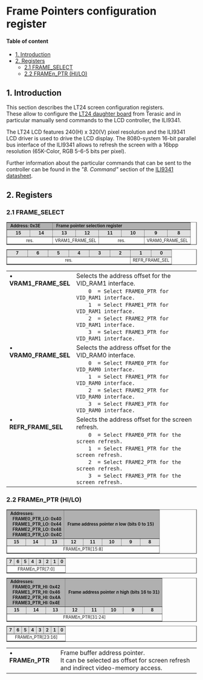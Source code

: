 # Frame Pointers configuration register

#### Table of content

*   [1. Introduction](#1_introduction)
*   [2. Registers](#2_registers)
    *   [2.1 FRAME_SELECT](#2_1_FRAME_SELECT)
    *   [2.2 FRAME*n*_PTR (HI/LO)](#2_2_FRAMEx_PTR)


<a name="1_introduction"></a>
## 1. Introduction

This section describes the LT24 screen configuration registers.  
These allow to configure the [LT24 daughter board](http://www.terasic.com.tw/cgi-bin/page/archive.pl?Language=English&No=892) from Terasic and in particular manually send commands to the LCD controller, the ILI9341.  

The LT24 LCD features 240(H) x 320(V) pixel resolution and the ILI9341 LCD driver is used to drive the LCD display.
The 8080-system 16-bit parallel bus interface of the ILI9341 allows to refresh the screen with a 16bpp resolution (65K-Color, RGB 5-6-5 bits per pixel).  

Further information about the particular commands that can be sent to the controller can be found in the *"8\. Command"* section of the [ILI9341 datasheet](https://github.com/olgirard/openmsp430/blob/master/fpga/altera_de0_nano_soc/doc/Terasic/LT24/ILI9341.pdf).  

<a name="2_registers"></a>
## 2. Registers

<a name="2_1_FRAME_SELECT"></a>
### 2.1 FRAME_SELECT

<table border="1" style="table-layout:fixed; width:100%; font-size:.8em">
  <tbody>
    <tr>
        <td colspan=2 bgcolor="#B0B0B0">&nbsp;<b>Address: 0x3E</b></td>
        <td colspan=6 bgcolor="#B0B0B0">&nbsp;<b>Frame pointer selection register</b></td>
    </tr>
    <tr>
        <td align="center" width="12.5%" bgcolor="#E0E0E0"><b>15</b></td>
        <td align="center" width="12.5%" bgcolor="#E0E0E0"><b>14</b></td>
        <td align="center" width="12.5%" bgcolor="#E0E0E0"><b>13</b></td>
        <td align="center" width="12.5%" bgcolor="#E0E0E0"><b>12</b></td>
        <td align="center" width="12.5%" bgcolor="#E0E0E0"><b>11</b></td>
        <td align="center" width="12.5%" bgcolor="#E0E0E0"><b>10</b></td>
        <td align="center" width="12.5%" bgcolor="#E0E0E0"><b>9</b></td>
        <td align="center" width="12.5%" bgcolor="#E0E0E0"><b>8</b></td>
    </tr>
    <tr>
        <td colspan=2  align="center" style="word-wrap:break-word;">res.</td>             <!-- 15 ... 14 -->
        <td colspan=2  align="center" style="word-wrap:break-word;">VRAM1_FRAME_SEL</td>  <!-- 13 ... 12 -->
        <td colspan=2  align="center" style="word-wrap:break-word;">res.</td>             <!-- 11 ... 10 -->
        <td colspan=2  align="center" style="word-wrap:break-word;">VRAM0_FRAME_SEL</td>  <!--  9 ...  8 -->
    </tr>
  </tbody>
</table>

<table border="1" style="table-layout:fixed; width:100%; font-size:.8em">
  <tbody>
    <tr>
        <td align="center" width="12.5%" bgcolor="#E0E0E0"><b>7</b></td>
        <td align="center" width="12.5%" bgcolor="#E0E0E0"><b>6</b></td>
        <td align="center" width="12.5%" bgcolor="#E0E0E0"><b>5</b></td>
        <td align="center" width="12.5%" bgcolor="#E0E0E0"><b>4</b></td>
        <td align="center" width="12.5%" bgcolor="#E0E0E0"><b>3</b></td>
        <td align="center" width="12.5%" bgcolor="#E0E0E0"><b>2</b></td>
        <td align="center" width="12.5%" bgcolor="#E0E0E0"><b>1</b></td>
        <td align="center" width="12.5%" bgcolor="#E0E0E0"><b>0</b></td>
    </tr>
    <tr>
        <td colspan=6  align="center" style="word-wrap:break-word;">res.</td>              <!-- 7 ... 2 -->
        <td colspan=2  align="center" style="word-wrap:break-word;">REFR_FRAME_SEL</td>    <!-- 1 ... 0 -->
    </tr>
  </tbody>
</table>

<table border="0">
<tbody>
    <tr><td valign="top">&#8226;&emsp;<b>VRAM1_FRAME_SEL</b></td><td style="width:100%;">Selects the address offset for the VID_RAM1 interface.<br>
                                                       &emsp;&emsp;<code>0  = Select FRAME0_PTR for VID_RAM1 interface.</code><br>
                                                       &emsp;&emsp;<code>1  = Select FRAME1_PTR for VID_RAM1 interface.</code><br>
                                                       &emsp;&emsp;<code>2  = Select FRAME2_PTR for VID_RAM1 interface.</code><br>
                                                       &emsp;&emsp;<code>3  = Select FRAME3_PTR for VID_RAM1 interface.</code><br></td></tr>
    <tr><td valign="top">&#8226;&emsp;<b>VRAM0_FRAME_SEL</b></td><td style="width:100%;">Selects the address offset for the VID_RAM0 interface.<br>
                                                       &emsp;&emsp;<code>0  = Select FRAME0_PTR for VID_RAM0 interface.</code><br>
                                                       &emsp;&emsp;<code>1  = Select FRAME1_PTR for VID_RAM0 interface.</code><br>
                                                       &emsp;&emsp;<code>2  = Select FRAME2_PTR for VID_RAM0 interface.</code><br>
                                                       &emsp;&emsp;<code>3  = Select FRAME3_PTR for VID_RAM0 interface.</code><br></td></tr>
    <tr><td valign="top">&#8226;&emsp;<b>REFR_FRAME_SEL</b></td><td style="width:100%;">Selects the address offset for the screen refresh.<br>
                                                       &emsp;&emsp;<code>0  = Select FRAME0_PTR for the screen refresh.</code><br>
                                                       &emsp;&emsp;<code>1  = Select FRAME1_PTR for the screen refresh.</code><br>
                                                       &emsp;&emsp;<code>2  = Select FRAME2_PTR for the screen refresh.</code><br>
                                                       &emsp;&emsp;<code>3  = Select FRAME3_PTR for the screen refresh.</code><br></td></tr>
</tbody>
</table>

<a name="2_2_FRAMEx_PTR"></a>
### 2.2 FRAME*n*_PTR (HI/LO)

<table border="1" style="table-layout:fixed; width:100%; font-size:.8em">
  <tbody>
    <tr>
        <td colspan=3 bgcolor="#B0B0B0">&nbsp;<b>Addresses:<br>
                                        &nbsp;&nbsp;&nbsp;FRAME0_PTR_LO: 0x40<br>
                                        &nbsp;&nbsp;&nbsp;FRAME1_PTR_LO: 0x44<br>
                                        &nbsp;&nbsp;&nbsp;FRAME2_PTR_LO: 0x48<br>
                                        &nbsp;&nbsp;&nbsp;FRAME3_PTR_LO: 0x4C</b></td>
        <td colspan=5 bgcolor="#B0B0B0">&nbsp;<b>Frame address pointer <i>n</i> low (bits 0 to 15)</b></td>
    </tr>
    <tr>
        <td align="center" width="12.5%" bgcolor="#E0E0E0"><b>15</b></td>
        <td align="center" width="12.5%" bgcolor="#E0E0E0"><b>14</b></td>
        <td align="center" width="12.5%" bgcolor="#E0E0E0"><b>13</b></td>
        <td align="center" width="12.5%" bgcolor="#E0E0E0"><b>12</b></td>
        <td align="center" width="12.5%" bgcolor="#E0E0E0"><b>11</b></td>
        <td align="center" width="12.5%" bgcolor="#E0E0E0"><b>10</b></td>
        <td align="center" width="12.5%" bgcolor="#E0E0E0"><b>9</b></td>
        <td align="center" width="12.5%" bgcolor="#E0E0E0"><b>8</b></td>
    </tr>
    <tr>
        <td colspan=8  align="center" style="word-wrap:break-word;">FRAME<i>n</i>_PTR[15:8]</td>        <!-- 15 ... 8 -->
    </tr>
  </tbody>
</table>

<table border="1" style="table-layout:fixed; width:100%; font-size:.8em">
  <tbody>
    <tr>
        <td align="center" width="12.5%" bgcolor="#E0E0E0"><b>7</b></td>
        <td align="center" width="12.5%" bgcolor="#E0E0E0"><b>6</b></td>
        <td align="center" width="12.5%" bgcolor="#E0E0E0"><b>5</b></td>
        <td align="center" width="12.5%" bgcolor="#E0E0E0"><b>4</b></td>
        <td align="center" width="12.5%" bgcolor="#E0E0E0"><b>3</b></td>
        <td align="center" width="12.5%" bgcolor="#E0E0E0"><b>2</b></td>
        <td align="center" width="12.5%" bgcolor="#E0E0E0"><b>1</b></td>
        <td align="center" width="12.5%" bgcolor="#E0E0E0"><b>0</b></td>
    </tr>
    <tr>
        <td colspan=8  align="center" style="word-wrap:break-word;">FRAME<i>n</i>_PTR[7:0]</td>        <!--  7 ... 0 -->
    </tr>
  </tbody>
</table>

<table border="1" style="table-layout:fixed; width:100%; font-size:.8em">
  <tbody>
    <tr>
        <td colspan=3 bgcolor="#B0B0B0">&nbsp;<b>Addresses:<br>
                                        &nbsp;&nbsp;&nbsp;FRAME0_PTR_HI: 0x42<br>
                                        &nbsp;&nbsp;&nbsp;FRAME1_PTR_HI: 0x46<br>
                                        &nbsp;&nbsp;&nbsp;FRAME2_PTR_HI: 0x4A<br>
                                        &nbsp;&nbsp;&nbsp;FRAME3_PTR_HI: 0x4E</b></td>
        <td colspan=5 bgcolor="#B0B0B0">&nbsp;<b>Frame address pointer <i>n</i> high (bits 16 to 31)</b></td>
    </tr>
    <tr>
        <td align="center" width="12.5%" bgcolor="#E0E0E0"><b>15</b></td>
        <td align="center" width="12.5%" bgcolor="#E0E0E0"><b>14</b></td>
        <td align="center" width="12.5%" bgcolor="#E0E0E0"><b>13</b></td>
        <td align="center" width="12.5%" bgcolor="#E0E0E0"><b>12</b></td>
        <td align="center" width="12.5%" bgcolor="#E0E0E0"><b>11</b></td>
        <td align="center" width="12.5%" bgcolor="#E0E0E0"><b>10</b></td>
        <td align="center" width="12.5%" bgcolor="#E0E0E0"><b>9</b></td>
        <td align="center" width="12.5%" bgcolor="#E0E0E0"><b>8</b></td>
    </tr>
    <tr>
        <td colspan=8  align="center" style="word-wrap:break-word;">FRAME<i>n</i>_PTR[31:24]</td>        <!-- 15 ... 8 -->
    </tr>
  </tbody>
</table>

<table border="1" style="table-layout:fixed; width:100%; font-size:.8em">
  <tbody>
    <tr>
        <td align="center" width="12.5%" bgcolor="#E0E0E0"><b>7</b></td>
        <td align="center" width="12.5%" bgcolor="#E0E0E0"><b>6</b></td>
        <td align="center" width="12.5%" bgcolor="#E0E0E0"><b>5</b></td>
        <td align="center" width="12.5%" bgcolor="#E0E0E0"><b>4</b></td>
        <td align="center" width="12.5%" bgcolor="#E0E0E0"><b>3</b></td>
        <td align="center" width="12.5%" bgcolor="#E0E0E0"><b>2</b></td>
        <td align="center" width="12.5%" bgcolor="#E0E0E0"><b>1</b></td>
        <td align="center" width="12.5%" bgcolor="#E0E0E0"><b>0</b></td>
    </tr>
    <tr>
        <td colspan=8  align="center" style="word-wrap:break-word;">FRAME<i>n</i>_PTR[23:16]</td>        <!--  7 ... 0 -->
    </tr>
  </tbody>
</table>

<table border="0">
<tbody>
    <tr><td valign="top">&#8226;&emsp;<b>FRAME<i>n</i>_PTR</b></td><td>Frame buffer address pointer.<br>
                It can be selected as offset for screen refresh and indirect video-memory access.</td></tr>
</tbody>
</table>

